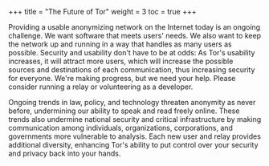 +++
title = "The Future of Tor"
weight = 3
toc = true
+++

Providing a usable anonymizing network on the Internet today is an ongoing challenge. We want software that meets users' needs. We also want to keep the network up and running in a way that handles as many users as possible. Security and usability don't have to be at odds: As Tor's usability increases, it will attract more users, which will increase the possible sources and destinations of each communication, thus increasing security for everyone. We're making progress, but we need your help. Please consider running a relay or volunteering as a developer.

Ongoing trends in law, policy, and technology threaten anonymity as never before, undermining our ability to speak and read freely online. These trends also undermine national security and critical infrastructure by making communication among individuals, organizations, corporations, and governments more vulnerable to analysis. Each new user and relay provides additional diversity, enhancing Tor's ability to put control over your security and privacy back into your hands. 